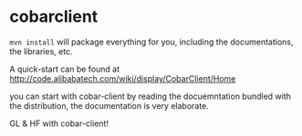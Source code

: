 cobarclient
============


`mvn install` will package everything for you, including the documentations, the libraries, etc.

A quick-start can be found at <http://code.alibabatech.com/wiki/display/CobarClient/Home>

you can start with cobar-client by reading the docuemntation bundled with the distribution, the documentation is very elaborate.

GL & HF with cobar-client!
